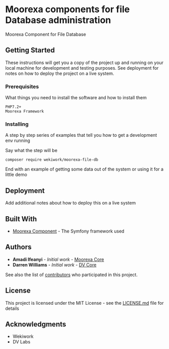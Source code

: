 # Moorexa components for file Database administration

Moorexa Component for File Database 

## Getting Started

These instructions will get you a copy of the project up and running on your local machine for development and testing purposes. See deployment for notes on how to deploy the project on a live system.

### Prerequisites

What things you need to install the software and how to install them

```
PHP7.2+
Moorexa Framework 

```

### Installing

A step by step series of examples that tell you how to get a development env running

Say what the step will be

```
composer require wekiwork/moorexa-file-db
```


End with an example of getting some data out of the system or using it for a little demo


## Deployment

Add additional notes about how to deploy this on a live system

## Built With

* [Moorexa Component](https://www.moorexa.com/) - The Symfony framework used  


## Authors

* **Amadi Ifeanyi** - *Initial work* - [Moorexa Core](https://github.com/wekiwork)
* **Darren Williams** - *Initial work* - [DV Core](https://github.com/darrenwilly/dv_core)

See also the list of [contributors](https://github.com/wekiwork/moorexa-file-dbcontributors) who participated in this project.

## License

This project is licensed under the MIT License - see the [LICENSE.md](LICENSE.md) file for details

## Acknowledgments

* Wekiwork
* DV Labs 
